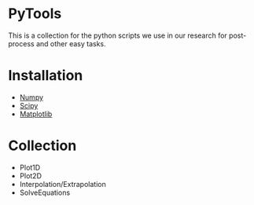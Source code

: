 # PyTools
This is a collection for the python scripts we use in our research for post-process and other easy tasks.

# Installation
- [Numpy](http://www.numpy.org/)
- [Scipy](https://www.scipy.org/)
- [Matplotlib](https://matplotlib.org/)



# Collection
- Plot1D
- Plot2D
- Interpolation/Extrapolation
- SolveEquations
